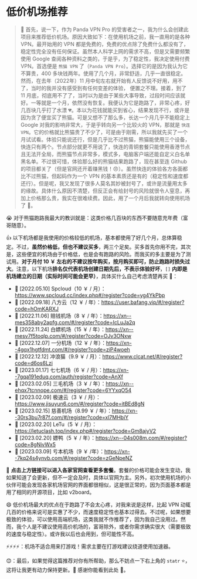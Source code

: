 # 低价机场推荐

> 📝 首先，说一下，作为 Panda VPN Pro 的受害者之一，我为什么会创建此项目来推荐低价机场。原因大致如下：在使用机场之前，我一直用的是各种 VPN。最开始用的 VPN 都是免费的，免费的优点除了免费什么都没有了，稳定性完全没有任何保证。虽然本人科学上网的需求不高，但是又需要频繁使用 Google 查阅各种资料之类的，于是乎，为了稳定性，我决定使用付费 VPN。首选便是 `熊猫 VPN` 了（`Panda VPN Pro`）。选择它的是因为我认为它不算贵，400 多块钱两年。使用了几个月，非常舒适，几乎一直很稳定。然而，在去年（2022年）11 月中旬左右就开始有人反馈说不好用，用不了，当时的我并没有感受到有任何变差的体验， 便置之不理。接着，到了 11 月底，彻底用不了了，当时以为是由于某些大事导致，过段时间应该就好。一等就是一个月，依然没有恢复。我便认为它是跑路了，非常心疼，好几百块几乎打了水漂 💔。本以为花钱就能买到省心，结果发现不行，或许是因为贪了便宜买了熊猫。可是又想不了那么多，长达一个月几乎不能稳定上 Google 对我的影响非常大，于是乎转向另一个比较火的 VPN，那就是 `快连VPN`。它的价格就比熊猫贵了不少了，可是由于刚需，所以我就先买了一个月试试看。体验只能说还行，但是几乎比不过熊猫，熊猫能使用三个设备，快连只有两个。节点部分就更不用说了，快连的青铜套餐只能使用香港节点且无法开全局，而熊猫节点非常多，模式多，电脑客户端还能自定义白名单黑名单。不过很可惜，体验那么好的熊猫结果跑路了，现在甚至连 Github 的项目都关了（但是官网还开着赚黑钱！😠）。虽然快连的体验各方各面都比不过熊猫，但起码作为一个 VPN 的基本素质还是有的（稳定性和速度都还行）。但是呢，我又发现了很多人莫名其妙被封号了，或许是流量用太多的缘故。具体什么原因不清楚，但反正会有给封号的风险就很令人窒息，再加上价格那么贵，我实在很难续费。因此，用了一个月后我就转向使用机场了 🚁。

😭 对于熊猫跑路我最大的教训就是：这类价格几百块的东西不要随意充年费（富哥随意）。

👍 以下机场都是我使用的价格较低的机场，基本都使用了好几个月，总体算稳定。不过，**虽然价格低，但也不建议买多**，两三个足矣。买多首先你用不完，其次是，这些便宜的机场由于价格低，也是会有跑路的风险。而我买的多主要是为了测试用。**对于月付 10 ￥ 左右的不建议按年购买，按月购买即可，防止跑路时损失过大**。注意，以下机场**排名仅代表机场创建日期先后，不表示体验好坏**，`[]` **内即是机场建立的日期（实际时间可能会更早）**，具体买什么自己考虑清楚再买 💖：
- 🚁 [2022.05.10] Spcloud（10 ￥ / 月）：https://www.spcloud.cc/index.php#/register?code=yg4YkPbp
- 🚁 [2022.09.18] 八方云（12 ￥ / 年）：https://user.bafang.vip/#/register?code=hOmKARXJ
- 🚁 [2022.11.06] 赔钱机场（8 ￥ / 年）：https://xn--mes358aby2apfg.com/#/register?code=IcLuJa2q
- 🚁 [2022.11.24] 白嫖机场（15 ￥ / 年）：https://xn--mesv7f5toqlp.com/#/register?code=OJv3ONxw
- 🚁 [2022.12.07] 一分机场（12 ￥ / 年）：https://xn--4gqx1hgtfdmt.com/#/register?code=ziP4woeh
- 🚁 [2022.12.12] 冲浪猫（9.9 ￥ / 月）：https://www.clcat.net/#/register?code=d6os6Lzi
- 🚁 [2023.01.17] 七七机场（6 ￥ / 月）：https://xn--7gqa191eduq.com/auth/register?code=AnXf
- 🚁 [2023.02.05] 三毛机场（3 ￥ / 年）：https://xn--ehqx7tcnnope.com/#/register?code=6YYxqO54
- 🚁 [2023.02.09] 极速云（3 ￥ / 月）：https://www.jisuyun6.com/#/register?code=itBEd8gN
- 🚁 [2023.02.15] 慈善机场（8.99 ￥ / 年）：https://xn--30rs3bu7r87f.com/#/register?code=xl7MHbiY
- 🚁 [2023.02.20] LeTu（5 ￥ / 月）：https://letuclash.top/index.php#/register?code=Gm8ajyV2
- 🚁 [2023.02.20] 嫖鸭（5 ￥ / 年）：https://xn--04s008m.com/#/register?code=8gNivWx5
- 🚁 [2023.03.09] 亏本机场（9 ￥ /年）：https://xn--7kq24s4ynvb.com/#/register?code=zGeNpeNZ

👀 **点击上方链接可以进入各家官网查看更多套餐**。套餐的价格可能会发生变动，我如果知道了会更新，但不一定会及时，具体以官网为主。另外，初次使用机场的小伙伴可能会发现各家机场官网的界面都很相似，这是很正常的，因为页面基本都是用了相同的开源项目，比如 v2board。

😄 低价机场最大的优点在于跑路了不会太心疼，对我来说是这样，比起 VPN 动辄几百的价格来说可是实惠了不少，而速度稳定性也基本过得去。不过呢，如果想要极致的体验，可以使用高端机场，这类我就不作推荐了，因为我自己没用过。然而，我个人是不建议使用高价机场的，富哥除外，或者你需求确实很大（需要极致的速度与稳定性）。或许我以后也会用到，但可能性不高。

⚡⚡⚡⚡：机场不适合用来打游戏！需求主要在打游戏建议绕道使用加速器。

😊：最后，如果觉得这篇推荐对你有所帮助，那么不妨点一下右上角的 `statr` ⭐，这将让我更有动力保持更新。💚 感谢你能看到此处 💚。
